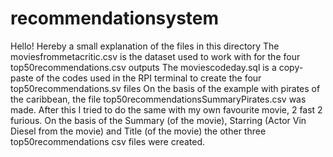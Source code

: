 # recommendationsystem
Hello!
Hereby a small explanation of the files in this directory
The moviesfrommetacritic.csv is the dataset used to work with for the four top50recommendations.csv outputs
The moviescodeday.sql is a copy-paste of the codes used in the RPI terminal to create the four top50recommendations.sv files
On the basis of the example with pirates of the caribbean, the file top50recommendationsSummaryPirates.csv was made. 
After this I tried to do the same with my own favourite movie, 2 fast 2 furious.
On the basis of the Summary (of the movie), Starring (Actor Vin Diesel from the movie) and Title (of the movie) the other three top50recommendations csv files were created. 

